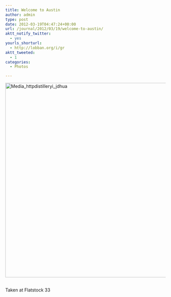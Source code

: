 ```yaml
---
title: Welcome to Austin
author: admin
type: post
date: 2012-03-19T04:47:24+00:00
url: /journal/2012/03/19/welcome-to-austin/
aktt_notify_twitter:
  - yes
yourls_shorturl:
  - http://lobban.org/i/gr
aktt_tweeted:
  - 1
categories:
  - Photos

---
```

<div class='posterous_autopost'>
  <a href="http://instagr.am/p/IV1Ej5qlsu/"></p> 
  
  <div class='p_embed p_image_embed'>
    <a href="http://getfile3.posterous.com/getfile/files.posterous.com/nonimage/bnCJsehCvctxugbvAhHoeaoCjlGGxqfhqHxHdvtbubthmfozgkzmpdDbxogi/media_httpdistilleryi_jdHua.jpg.scaled1000.jpg"><img alt="Media_httpdistilleryi_jdhua" height="612" src="http://getfile3.posterous.com/getfile/files.posterous.com/nonimage/bnCJsehCvctxugbvAhHoeaoCjlGGxqfhqHxHdvtbubthmfozgkzmpdDbxogi/media_httpdistilleryi_jdHua.jpg.scaled1000.jpg" width="612" /></a>
  </div>
  
  <p>
    </a><br />Taken at Flatstock 33</div>